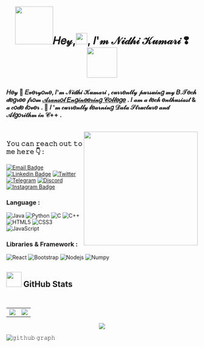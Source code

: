 
<h1 align="center"><img src="https://media.giphy.com/media/VgCDAzcKvsR6OM0uWg/giphy.gif" width="100">𝐻𝑒𝓎,<img src="https://github.com/TheDudeThatCode/TheDudeThatCode/blob/master/Assets/Hi.gif" width="30px">, 𝐼'𝓂 𝒩𝒾𝒹𝒽𝒾 𝒦𝓊𝓂𝒶𝓇𝒾 ❢ <img src="https://media.giphy.com/media/mGcNjsfWAjY5AEZNw6/giphy.gif" width="80"></p></h1> 

 ### 𝐻𝑒𝓎 🎀 𝐸𝓋𝑒𝓇𝓎𝑜𝓃𝑒,  𝐼'𝓂  𝒩𝒾𝒹𝒽𝒾  𝒦𝓊𝓂𝒶𝓇𝒾 , 𝒸𝓊𝓇𝓇𝑒𝓃𝓉𝓁𝓎  𝓅𝓊𝓇𝓈𝓊𝒾𝓃𝑔  𝓂𝓎  𝐵.𝒯𝑒𝒸𝒽  𝒹𝑒𝑔𝓇𝑒𝑒  𝒻𝓇𝑜𝓂  [𝒜𝓈𝒶𝓃𝓈𝑜𝓁  𝐸𝓃𝑔𝒾𝓃𝑒𝑒𝓇𝒾𝓃𝑔  𝒞𝑜𝓁𝓁𝑒𝑔𝑒](https://www.aecwb.edu.in/) .  𝐼  𝒶𝓂  𝒶  𝓉𝑒𝒸𝒽  𝑒𝓃𝓉𝒽𝓊𝓈𝒾𝒶𝓈𝓉  &  𝒶  𝒸𝑜𝒹𝑒  𝓁𝑜𝓋𝑒𝓇 .  🌱 𝐼 '𝓂   𝒸𝓊𝓇𝓇𝑒𝓃𝓉𝓁𝓎  𝓁𝑒𝒶𝓇𝓃𝒾𝓃𝑔  𝒟𝒶𝓉𝒶   𝒮𝓉𝓇𝓊𝒸𝓉𝓊𝓇𝑒  𝒶𝓃𝒹   𝒜𝓁𝑔𝑜𝓇𝒾𝓉𝒽𝓂   𝒾𝓃  𝒞++ .

</br>
 
<img align='right' src="https://i.pinimg.com/originals/66/87/45/66874540d2ea5399936f3554f727172b.gif" width="300">
  
### <h3 align="left">𝚈𝚘𝚞 𝚌𝚊𝚗 𝚛𝚎𝚊𝚌𝚑 𝚘𝚞𝚝 𝚝𝚘 𝚖𝚎 𝚑𝚎𝚛𝚎 👇 :   </h3>
<p align="left">
  


[![Email Badge](https://img.shields.io/badge/-Email-c14438?style=flat-square&logo=Gmail&logoColor=white&link=mailto:kumarinidhimain@gmail.com)](mailto:kumarinidhimain@gmail.com)
[![Linkedin Badge](https://img.shields.io/badge/-LinkedIn-blue?style=flat-square&logo=Linkedin&logoColor=white&link=https://www.linkedin.com/in/nidhi-singh04/)](https://www.linkedin.com/in/nidhi-singh04/)
[![Twitter](https://img.shields.io/badge/Twitter-1DA1F2?style=flat-square&logo=twitter&logoColor=white)](https://twitter.com/nidhikumari_4)
[![Telegram](https://img.shields.io/badge/-Telegram-blue?style=flat-square&logo=Telegram&logoColor=white)](https://t.me/Nidhi_k)
[![Discord](https://img.shields.io/badge/-Discord-7289DA?style=flat-square&logo=discord&logoColor=white)](discord.com/users/886670287930785802)
[![Instagram Badge](https://img.shields.io/badge/-Instagram-purple?style=flat-square&logo=instagram&logoColor=white&link=https://instagram.com/)](https://instagram.com/)



### Language :

![Java](https://img.shields.io/badge/-java-E34A86?style=flat-square&logo=java)
![Python](https://img.shields.io/badge/-Python-black?style=flat-square&logo=Python)
![C](https://img.shields.io/badge/-C-00599C?style=flat-square&logo=c)
![C++](https://img.shields.io/badge/-C++-00599C?style=flat-square&logo=cplusplus)
![HTML5](https://img.shields.io/badge/-HTML5-E34F26?style=flat-square&logo=html5&logoColor=white)
![CSS3](https://img.shields.io/badge/-CSS3-1572B6?style=flat-square&logo=css3)
![JavaScript](https://img.shields.io/badge/-JavaScript-black?style=flat-square&logo=javascript)

### Libraries & Framework :

![React](https://img.shields.io/badge/-React-black?style=flat-square&logo=react)
![Bootstrap](https://img.shields.io/badge/-Bootstrap-563D7C?style=flat-square&logo=bootstrap)
![Nodejs](https://img.shields.io/badge/-Nodejs-black?style=flat-square&logo=Node.js)
![Numpy](https://img.shields.io/badge/Numpy%20-%23013243.svg?logo=numpy&style=flat-square&logoColor=white)




<h2><img src="https://media.giphy.com/media/gJnjM552Kz2uUQvJEf/giphy.gif" width="40"> <b>GitHub Stats</b></h2>

<br/>

<table>

<td>
  
<img src="https://github-readme-stats.vercel.app/api?username=Nidhikumari-4&include_all_commits=true&count_private=true&show_icons=true&line_height=20&theme=blue-green"/>
<td><img src="https://github-readme-stats.vercel.app/api/top-langs?username=Nidhikumari-4&show_icons=true&locale=en&layout=compact&theme=blue-green" />
</td>

</table>
<p align="center">
<img align="center" src="https://github-readme-streak-stats.herokuapp.com/?user=Nidhikumari-4&theme=blue-green" />
</p>

![𝚐𝚒𝚝𝚑𝚞𝚋 𝚐𝚛𝚊𝚙𝚑](https://activity-graph.herokuapp.com/graph?username=Nidhikumari-4&theme=react-dark&hide_border=github_dark)

